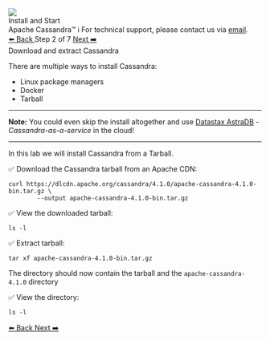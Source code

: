 <!-- TOP -->
<div class="top">
  <img class="scenario-academy-logo" src="https://datastax-academy.github.io/katapod-shared-assets/images/ds-academy-2023.svg" />
  <div class="scenario-title-section">
    <span class="scenario-title">Install and Start<br>Apache Cassandra™</span>
    <span class="scenario-subtitle">ℹ️ For technical support, please contact us via <a href="mailto:academy@datastax.com">email</a>.</span>
  </div>
</div>

<!-- NAVIGATION -->
<div id="navigation-top" class="navigation-top">
 <a href='command:katapod.loadPage?[{"step":"intro"}]'
   class="btn btn-dark navigation-top-left">⬅️ Back
 </a>
<span class="step-count"> Step 2 of 7</span>
 <a href='command:katapod.loadPage?[{"step":"step3"}]' 
    class="btn btn-dark navigation-top-right">Next ➡️
  </a>
</div>

<!-- CONTENT -->

<div class="step-title">Download and extract Cassandra</div>

There are multiple ways to install Cassandra:
- Linux package managers
- Docker
- Tarball

---
**Note:** You could even skip the install altogether and use [Datastax AstraDB](https://astra.datastax.com) - *Cassandra-as-a-service* in the cloud! 

---
In this lab we will install Cassandra from a Tarball.


✅ Download the Cassandra tarball from an Apache CDN:
```
curl https://dlcdn.apache.org/cassandra/4.1.0/apache-cassandra-4.1.0-bin.tar.gz \
        --output apache-cassandra-4.1.0-bin.tar.gz
```

✅ View the downloaded tarball:
```
ls -l
```

✅ Extract tarball:
```
tar xf apache-cassandra-4.1.0-bin.tar.gz
```

The directory should now contain the tarball and the `apache-cassandra-4.1.0` directory

✅ View the directory:
```
ls -l
```

<!-- NAVIGATION -->
<div id="navigation-bottom" class="navigation-bottom">
 <a href='command:katapod.loadPage?[{"step":"intro"}]'
   class="btn btn-dark navigation-bottom-left">⬅️ Back
 </a>
 <a href='command:katapod.loadPage?[{"step":"step2"}]'
    class="btn btn-dark navigation-bottom-right">Next ➡️
  </a>
</div>
